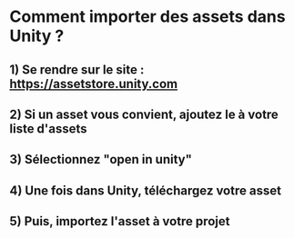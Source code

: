 # Comment importer des assets dans Unity ?

## 1) Se rendre sur le site : https://assetstore.unity.com
## 2) Si un asset vous convient, ajoutez le à votre liste d'assets
## 3) Sélectionnez "open in unity"
## 4) Une fois dans Unity, téléchargez votre asset
## 5) Puis, importez l'asset à votre projet
